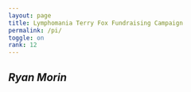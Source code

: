 ```yaml
---
layout: page
title: Lymphomania Terry Fox Fundraising Campaign
permalink: /pi/
toggle: on
rank: 12
---
```


## _Ryan Morin_
